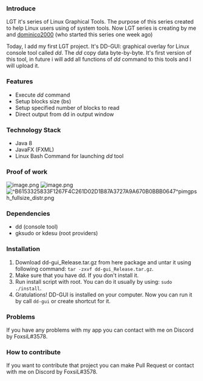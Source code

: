### Introduce
LGT it's series of Linux Graphical Tools. The purpose of this series created to help Linux users using of system tools. Now LGT series is creating by me and [dominico2000](https://github.com/dominico2000) (who started this series one week ago)

Today, I add my first LGT project. It's DD-GUI: graphical overlay for Linux console tool called *dd*. The *dd* copy data byte-by-byte. It's first version of this tool, in future i will add all functions of *dd* command to this tools and I will upload it.

### Features
- Execute *dd* command
- Setup blocks size (bs)
- Setup specified number of blocks to read
- Direct output from dd in output window

### Technology Stack
- Java 8
- JavaFX (FXML) 
- Linux Bash Command for launching *dd* tool

### Proof of work
![image.png](https://res.cloudinary.com/hpiynhbhq/image/upload/v1521581893/wkhheuurnc4xmb1sxxkz.png)
![image.png](https://res.cloudinary.com/hpiynhbhq/image/upload/v1521582085/ujpbfbm9xnngpz2txfql.png)
![^B6153325833F1267F4C261D02D1B87A3727A9A670B0BBB0647^pimgpsh_fullsize_distr.png](https://res.cloudinary.com/hpiynhbhq/image/upload/v1521584286/xcnavb2vvd8fdrzwpcga.png)


### Dependencies
- dd (console tool)
- gksudo or kdesu (root providers)

### Installation
1. Download dd-gui_Release.tar.gz from here package and untar it using following command: ```tar -zxvf dd-gui_Release.tar.gz```.
2.  Make sure that you have dd. If you don't install it.
3. Run install script with root. You can do it usually by using: ```sudo ./install```.
4. Gratulations! DD-GUI is installed on your computer. Now you can run it by call ```dd-gui``` or create shortcut for it.

### Problems
If you have any problems with my app you can contact with me on Discord by FoxsiL#3578.

### How to contribute
If you want to contribute that project you can make Pull Request or contact with me on Discord by FoxsiL#3578.

